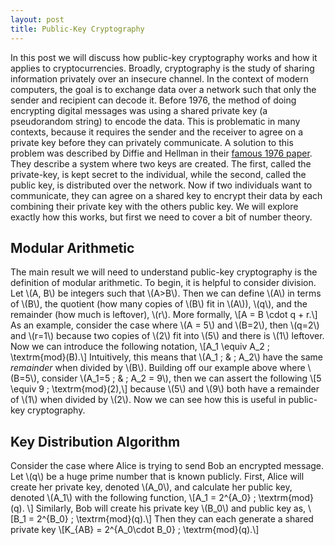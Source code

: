 ```yaml
---
layout: post
title: Public-Key Cryptography
---
```


In this post we will discuss how public-key cryptography works and how it applies to cryptocurrencies. Broadly, cryptography is the study of sharing information privately over an insecure channel. In the context of modern computers, the goal is to exchange data over a network such that only the sender and recipient can decode it. Before 1976, the method of doing encrypting digital messages was using a shared private key (a pseudorandom string) to encode the data. This is problematic in many contexts, because it requires the sender and the receiver to agree on a private key before they can privately communicate. A solution to this problem was described by Diffie and Hellman in their [famous 1976 paper](https://ee.stanford.edu/~hellman/publications/24.pdf). They describe a system where two keys are created. The first, called the private-key, is kept secret to the individual, while the second, called the public key, is distributed over the network. Now if two individuals want to communicate, they can agree on a shared key to encrypt their data by each combining their private key with the others public key. We will explore exactly how this works, but first we need to cover a bit of number theory.

## Modular Arithmetic
The main result we will need to understand public-key cryptography is the definition of modular arithmetic. To begin, it is helpful to consider division. Let \\(A, B\\) be integers such that \\(A>B\\). Then we can define \\(A\\) in terms of \\(B\\), the quotient (how many copies of \\(B\\) fit in \\(A\\)), \\(q\\), and the remainder (how much is leftover), \\(r\\). More formally,
\\[A = B \cdot q + r.\\]
As an example, consider the case where \\(A = 5\\) and \\(B=2\\), then \\(q=2\\) and \\(r=1\\) because two copies of \\(2\\) fit into \\(5\\) and there is \\(1\\) leftover. Now we can introduce the following notation,
\\[A_1 \equiv A_2 \; \textrm{mod}(B).\\]
Intuitively, this means that \\(A_1 \; \& \; A_2\\) have the same *remainder* when divided by \\(B\\). Building off our example above where \\(B=5\\), consider \\(A_1=5 \; \& \; A_2 = 9\\), then we can assert the following
\\[5 \equiv 9 \; \textrm{mod}(2),\\]
because \\(5\\) and \\(9\\) both have a remainder of \\(1\\) when divided by \\(2\\). Now we can see how this is useful in public-key cryptography.

## Key Distribution Algorithm 
Consider the case where Alice is trying to send Bob an encrypted message. Let \\(q\\) be a huge prime number that is known publicly. First, Alice will create her private key, denoted \\(A_0\\), and calculate her public key, denoted \\(A_1\\) with the following function,
\\[A_1 = 2^{A_0} \; \textrm{mod}(q). \\]
Similarly, Bob will create his private key \\(B_0\\) and public key as,
\\[B_1 = 2^{B_0} \; \textrm{mod}(q).\\]
Then they can each generate a shared private key 
\\[K_{AB} = 2^{A_0\cdot B_0} \; \textrm{mod}(q).\\]
